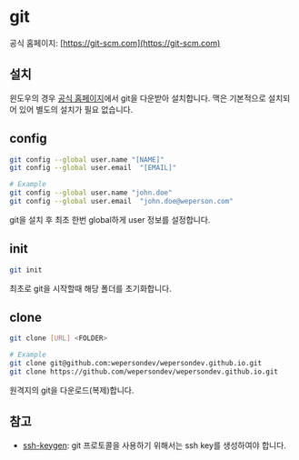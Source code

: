 # git

공식 홈페이지: [https://git-scm.com](https://git-scm.com)

## 설치

윈도우의 경우 [공식 홈페이지](https://git-scm.com)에서 git을 다운받아 설치합니다. 맥은 기본적으로 설치되어 있어 별도의 설치가 필요 없습니다.

## config

``` sh
git config --global user.name "[NAME]"
git config --global user.email  "[EMAIL]"

# Example
git config --global user.name "john.doe"
git config --global user.email  "john.doe@weperson.com"
```

git을 설치 후 최초 한번 global하게 user 정보를 설정합니다.

## init

``` sh
git init
```

최초로 git을 시작할때 해당 폴더를 초기화합니다.

## clone

``` sh
git clone [URL] <FOLDER>

# Example
git clone git@github.com:wepersondev/wepersondev.github.io.git
git clone https://github.com/wepersondev/wepersondev.github.io.git
```

원격지의 git을 다운로드(복제)합니다.

## 참고

* [ssh-keygen](/cheat-sheet/ssh/#ssh-keygen): git 프로토콜을 사용하기 위해서는 ssh key를 생성하여야 합니다.
